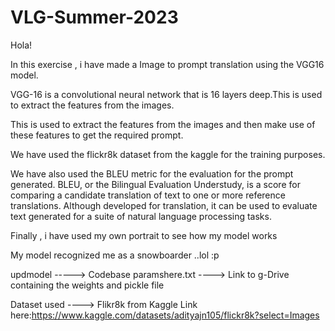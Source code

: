# VLG-Summer-2023

Hola!

In this exercise , i have made a Image to prompt translation using the VGG16 model. 

VGG-16 is a convolutional neural network that is 16 layers deep.This is used to extract the features from the images.

This is used to extract the features from the images and then make use of these features to get the required prompt.

We have used the flickr8k dataset from the kaggle for the training purposes.

We have also used the BLEU metric for the evaluation for the prompt generated.
BLEU, or the Bilingual Evaluation Understudy, is a score for comparing a candidate translation of text to one or more reference translations. 
Although developed for translation, it can be used to evaluate text generated for a suite of natural language processing tasks.

Finally , i have used my own portrait to see how my model works 

My model recognized me as a snowboarder ..lol :p


updmodel -----> Codebase
paramshere.txt ----> Link to g-Drive containing the weights and pickle file

Dataset used ----> Flikr8k from Kaggle
Link here:https://www.kaggle.com/datasets/adityajn105/flickr8k?select=Images
